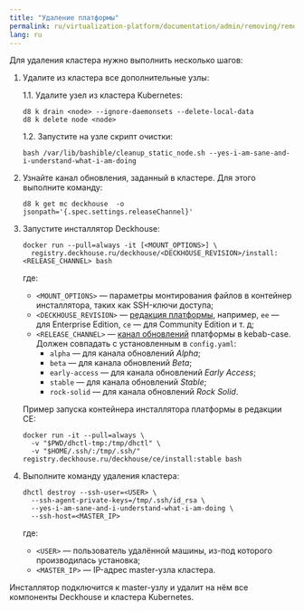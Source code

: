 ```yaml
---
title: "Удаление платформы"
permalink: ru/virtualization-platform/documentation/admin/removing/removing.html
lang: ru
---
```


Для удаления кластера нужно выполнить несколько шагов:

1. Удалите из кластера все дополнительные узлы:

    1.1. Удалите узел из кластера Kubernetes:

      ```shell
      d8 k drain <node> --ignore-daemonsets --delete-local-data
      d8 k delete node <node>
      ```

    1.2. Запустите на узле скрипт очистки:

      ```shell
      bash /var/lib/bashible/cleanup_static_node.sh --yes-i-am-sane-and-i-understand-what-i-am-doing
      ```

2. Узнайте канал обновления, заданный в кластере. Для этого выполните команду:

   ```shell
   d8 k get mc deckhouse  -o jsonpath='{.spec.settings.releaseChannel}'
   ```

3. Запустите инсталлятор Deckhouse:

   ```shell
   docker run --pull=always -it [<MOUNT_OPTIONS>] \
     registry.deckhouse.ru/deckhouse/<DECKHOUSE_REVISION>/install:<RELEASE_CHANNEL> bash
   ```

   где:
   - `<MOUNT_OPTIONS>` — параметры монтирования файлов в контейнер инсталлятора, таких как SSH-ключи доступа;
   - `<DECKHOUSE_REVISION>` — [редакция платформы](../editions.html), например, `ee` — для Enterprise Edition, `ce` — для Community Edition и т. д;
   - `<RELEASE_CHANNEL>` — [канал обновлений](../update_channels.html) платформы в kebab-case. Должен совпадать с установленным в `config.yaml`:
     - `alpha` — для канала обновлений *Alpha*;
     - `beta` — для канала обновлений *Beta*;
     - `early-access` — для канала обновлений *Early Access*;
     - `stable` — для канала обновлений *Stable*;
     - `rock-solid` — для канала обновлений *Rock Solid*.

   Пример запуска контейнера инсталлятора платформы в редакции CE:

   ```shell
   docker run -it --pull=always \
     -v "$PWD/dhctl-tmp:/tmp/dhctl" \
     -v "$HOME/.ssh/:/tmp/.ssh/" registry.deckhouse.ru/deckhouse/ce/install:stable bash
   ```

4. Выполните команду удаления кластера:

   ```shell
   dhctl destroy --ssh-user=<USER> \
     --ssh-agent-private-keys=/tmp/.ssh/id_rsa \
     --yes-i-am-sane-and-i-understand-what-i-am-doing \
     --ssh-host=<MASTER_IP>
   ```

   где:
   - `<USER>` — пользователь удалённой машины, из-под которого производилась установка;
   - `<MASTER_IP>` — IP-адрес master-узла кластера.

Инсталлятор подключится к master-узлу и удалит на нём все компоненты Deckhouse и кластера Kubernetes.

